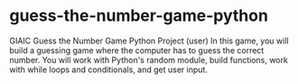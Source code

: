 # guess-the-number-game-python
GIAIC
Guess the Number Game Python Project (user)
In this game, you will build a guessing game where the computer has to guess the correct number. You will work with Python's random module, build functions, work with while loops and conditionals, and get user input.
